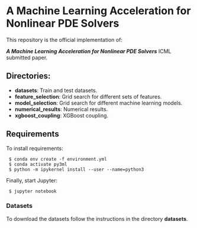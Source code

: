 # A Machine Learning Acceleration for Nonlinear PDE Solvers

This repository is the official implementation of: 

***A Machine Learning Acceleration for Nonlinear PDE Solvers*** ICML submitted paper.

## Directories:

- **datasets**: Train and test datasets.
- **feature_selection**: Grid search for different sets of features.
- **model_selection**: Grid search for different machine learning models.
- **numerical_results**: Numerical results.
- **xgboost_coupling**: XGBoost coupling.

## Requirements

To install requirements:

```setup
 $ conda env create -f environment.yml 
 $ conda activate py3ml
 $ python -m ipykernel install --user --name=python3
```

Finally, start Jupyter:

```start
 $ jupyter notebook
```

### Datasets

To download the datasets follow the instructions in the directory **datasets**.

